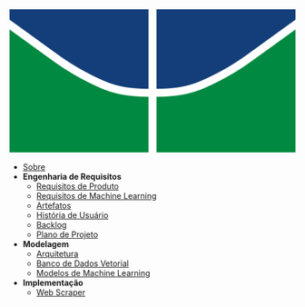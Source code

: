 <a href="/" >
  <img src="assets/logo.svg" alt="ChiquinhoAI">
</a>
 

* [Sobre](pages/sobre.md)
* **Engenharia de Requisitos**
  * [Requisitos de Produto](pages/requisitos.md)
  * [Requisitos de Machine Learning](pages/requisitosMl.md)
  * [Artefatos](pages/miro.md)
  * [História de Usuário](pages/historiaUsuario.md)
  * [Backlog](pages/backlog.md)
  * [Plano de Projeto](pages/cronograma.md)
* **Modelagem**
  * [Arquitetura](pages/arquitetura.md)
  * [Banco de Dados Vetorial](pages/bancoVetorial.md)
  * [Modelos de Machine Learning](pages/modelos.md)
* **Implementação**
  * [Web Scraper](pages/scraper.md)
